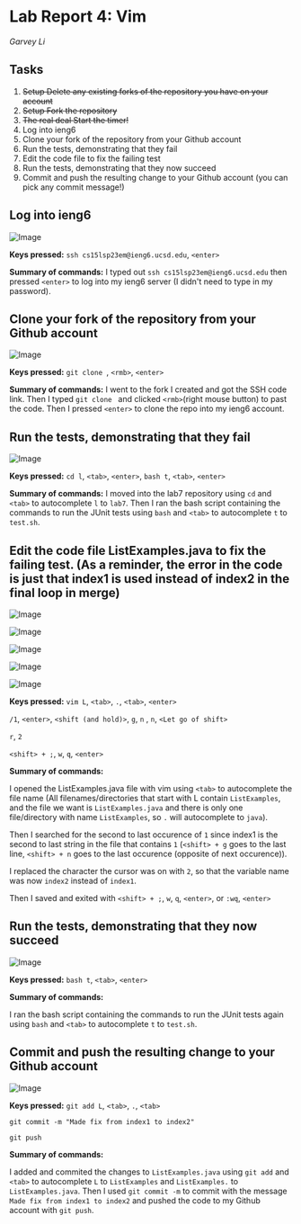 # Lab Report 4: Vim

*Garvey Li*

## Tasks

1. ~~Setup Delete any existing forks of the repository you have on your account~~
2. ~~Setup Fork the repository~~
3. ~~The real deal Start the timer!~~
4. Log into ieng6
5. Clone your fork of the repository from your Github account
6. Run the tests, demonstrating that they fail
7. Edit the code file to fix the failing test
8. Run the tests, demonstrating that they now succeed
9. Commit and push the resulting change to your Github account (you can pick any commit message!)



## Log into ieng6
   
![Image](lab4_images/ssh.PNG)

**Keys pressed:** 
`ssh cs15lsp23em@ieng6.ucsd.edu`, `<enter>`


**Summary of commands:**
I typed out `ssh cs15lsp23em@ieng6.ucsd.edu` then pressed `<enter>` to log into my ieng6 server (I didn't need to type in my password).

## Clone your fork of the repository from your Github account
   
![Image](lab4_images/clone.PNG)

**Keys pressed:** 
`git clone `, `<rmb>`, `<enter>`

**Summary of commands:**
I went to the fork I created and got the SSH code link. Then I typed `git clone ` and clicked `<rmb>`(right mouse button) to past the code. Then I pressed `<enter>` to clone the repo into my ieng6 account.

## Run the tests, demonstrating that they fail

![Image](lab4_images/cdbash.PNG)

**Keys pressed:** 
`cd l`, `<tab>`, `<enter>`, `bash t`, `<tab>`, `<enter>`

**Summary of commands:**
I moved into the lab7 repository using `cd` and `<tab>` to autocomplete `l` to `lab7`. Then I ran the bash script containing the commands to run the JUnit tests using `bash` and `<tab>` to autocomplete `t` to `test.sh`.

## Edit the code file ListExamples.java to fix the failing test. (As a reminder, the error in the code is just that index1 is used instead of index2 in the final loop in merge)

![Image](lab4_images/vim.PNG)

![Image](lab4_images/search.PNG)

![Image](lab4_images/found.PNG)

![Image](lab4_images/rep2.PNG)

![Image](lab4_images/saveexit.PNG)


**Keys pressed:** 
`vim L`, `<tab>`, `.`, `<tab>`, `<enter>`

`/1`, `<enter>`, `<shift (and hold)>`, `g`, `n` , `n`, `<Let go of shift>`

`r`, `2`

`<shift> + ;`, `w`, `q`, `<enter>`


**Summary of commands:**

I opened the ListExamples.java file with vim using `<tab>` to autocomplete the file name (All filenames/directories that start with L contain `ListExamples`, and the file we want is `ListExamples.java` and there is only one file/directory with name `ListExamples`, so `.` will autocomplete to `java`). 

Then I searched for the second to last occurence of `1` since index1 is the second to last string in the file that contains `1` (`<shift> + g` goes to the last line, `<shift> + n` goes to the last occurence (opposite of next occurence)).

I replaced the character the cursor was on with `2`, so that the variable name was now `index2` instead of `index1`.

Then I saved and exited with `<shift> + ;`, `w`, `q`, `<enter>`, or `:wq`, `<enter>`

## Run the tests, demonstrating that they now succeed

![Image](lab4_images/testfix.PNG)

**Keys pressed:**
`bash t`, `<tab>`, `<enter>`

**Summary of commands:**

I ran the bash script containing the commands to run the JUnit tests again using `bash` and `<tab>` to autocomplete `t` to `test.sh`.

## Commit and push the resulting change to your Github account

![Image](lab4_images/commitpush.PNG)

**Keys pressed:**
`git add L`, `<tab>`, `.`, `<tab>`

`git commit -m "Made fix from index1 to index2"`

`git push`

**Summary of commands:**

I added and commited the changes to `ListExamples.java` using `git add` and `<tab>` to autocomplete `L` to `ListExamples` and `ListExamples.` to `ListExamples.java`. Then I used `git commit -m` to commit with the message `Made fix from index1 to index2` and pushed the code to my Github account with `git push`.